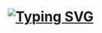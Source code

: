 <h1 align="center">
  <a href="https://git.io/typing-svg">
    <img src="https://readme-typing-svg.demolab.com?font=Pixelify+Sans&pause=1000&center=true&vCenter=true&random=false&width=435&lines=Hello,+👋+there!;I'm+Nimesh+Shakya!" alt="Typing SVG" />
  </a>
</h1>
